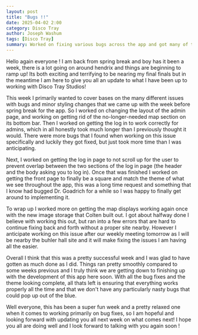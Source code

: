 ```yaml
---
layout: post
title: "Bugs !!"
date: 2025-04-02 2:00
category: Disco Tray
author: Joseph Washum
tags: [Disco Tray]
summary: Worked on fixing various bugs across the app and got many of them accomplished!
---
```

Hello again everyone ! I am back from spring break and boy has it been a week, there is a lot going on around hendrix and things are beginning to ramp up! Its both exciting and terrifying to be nearing my final finals but in the meantime I am here to give you all an update to what I have been up to working with Disco Tray Studios!

This week I primarily wanted to cover bases on the many different issues with bugs and minor styling changes that we came up with the week before spring break for the app. So I worked on changing the layout of the admin page, and working on getting rid of the no-longer-needed map section on its bottom bar. Then I worked on getting the log in to work correctly for admins, which in all honestly took much longer than I previously thought it would. There were more bugs that I found when working on this issue specifically and luckily they got fixed, but just took more time than I was anticipating.

Next, I worked on getting the log in page to not scroll up for the user to prevent overlap between the two sections of the log in page (the header and the body asking you to log in). Once that was finished I worked on getting the front page to finally be a square and match the theme of what we see throughout the app, this was a long time request and something that I know had bugged Dr. Goadrich for a while so I was happy to finally get around to implementing it.

To wrap up I worked more on getting the map displays working again once with the new image storage that Colten built out. I got about halfway done I believe with working this out, but ran into a few errors that are hard to continue fixing back and forth without a proper site nearby. However I anticipate working on this issue after our weekly meeting tomorrow as I will be nearby the buhler hall site and it will make fixing the issues I am having all the easier.

Overall I think that this was a pretty successful week and I was glad to have gotten as much done as I did. Things ran pretty smoothly compared to some weeks previous and I truly think we are getting down to finishing up with the development of this app here soon. With all the bug fixes and the theme looking complete, all thats left is ensuring that everything works properly all the time and that we don't have any particularly nasty bugs that could pop up out of the blue.

Well everyone, this has been a super fun week and a pretty relaxed one when it comes to working primarily on bug fixes, so I am hopeful and looking forward with updating you all next week on what comes next! I hope you all are doing well and I look forward to talking with you again soon !